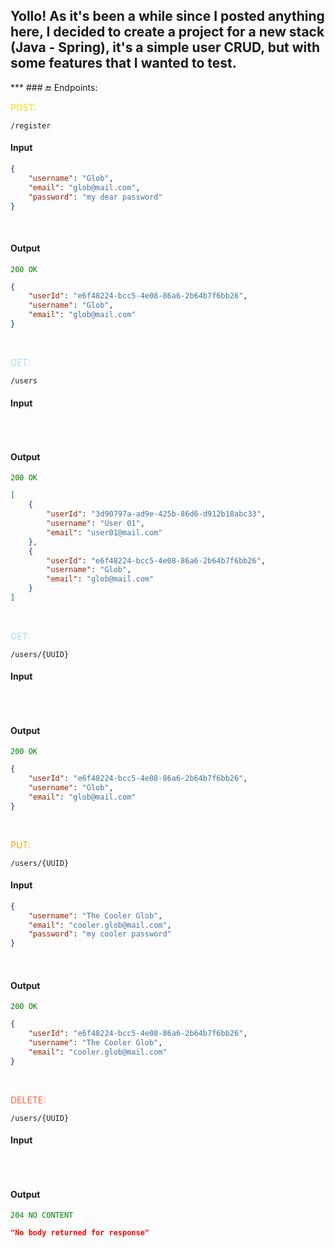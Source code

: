 <h2>Yollo! As it's been a while since I posted anything here, I decided to create a project for a new stack (Java - Spring), 
it's a simple user CRUD, but with some features that I wanted to test.</h2>
***
### 🔚 Endpoints: 
<br>
<p style="color: gold">POST:</p>
<code>/register</code>
<br> 

#### Input
```json
{
	"username": "Glob",
	"email": "glob@mail.com",
	"password": "my dear password"
}
```

<br>

#### Output
<code style="color: green">200 OK</code>
```json
{
	"userId": "e6f48224-bcc5-4e08-86a6-2b64b7f6bb26",
	"username": "Glob",
	"email": "glob@mail.com"
}
```

<br>
<p style="color: lightblue">GET:</p>
<code>/users</code>
<br> 

#### Input
```json

```

<br>

#### Output
<code style="color: green">200 OK</code>
```json
[
    {
        "userId": "3d90797a-ad9e-425b-86d6-d912b18abc33",
        "username": "User 01",
        "email": "user01@mail.com"
    },
    {
        "userId": "e6f48224-bcc5-4e08-86a6-2b64b7f6bb26",
        "username": "Glob",
        "email": "glob@mail.com"
    }
]
```

<br>
<p style="color: lightblue">GET:</p>
<code>/users/{UUID}</code>
<br> 

#### Input
```json

```

<br>

#### Output
<code style="color: green">200 OK</code>
```json
{
    "userId": "e6f48224-bcc5-4e08-86a6-2b64b7f6bb26",
    "username": "Glob",
    "email": "glob@mail.com"
}
```

<br>
<p style="color: orange">PUT:</p>
<code>/users/{UUID}</code>
<br> 

#### Input
```json
{
    "username": "The Cooler Glob",
    "email": "cooler.glob@mail.com",
    "password": "my cooler password"
}
```

<br>

#### Output
<code style="color: green">200 OK</code>
```json
{
    "userId": "e6f48224-bcc5-4e08-86a6-2b64b7f6bb26",
    "username": "The Cooler Glob",
    "email": "cooler.glob@mail.com"
}
```

<br>
<p style="color: tomato">DELETE:</p>
<code>/users/{UUID}</code>
<br> 

#### Input
```json

```

<br>

#### Output
<code style="color: green">204 NO CONTENT</code>
```json
"No body returned for response"
```

